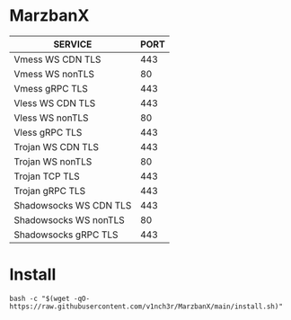 # MarzbanX

|  SERVICE  |  PORT  |
|---------- |--------|
| Vmess WS CDN TLS | 443 |
| Vmess WS nonTLS | 80 |
| Vmess gRPC TLS  | 443 |
| Vless WS CDN TLS  | 443 |
| Vless WS nonTLS  | 80 |
| Vless gRPC TLS | 443 |
| Trojan WS CDN TLS  | 443 |
| Trojan WS nonTLS | 80 |
| Trojan TCP TLS | 443 |
| Trojan gRPC TLS | 443 |
| Shadowsocks WS CDN TLS | 443 |
| Shadowsocks WS nonTLS | 80 |
| Shadowsocks gRPC TLS | 443 |

# Install
```
bash -c "$(wget -qO- https://raw.githubusercontent.com/v1nch3r/MarzbanX/main/install.sh)"
```